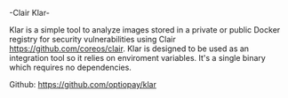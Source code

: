 -Clair Klar-

Klar is a simple tool to analyze images stored in a private or public Docker registry for security vulnerabilities using Clair https://github.com/coreos/clair. Klar is designed to be used as an integration tool so it relies on enviroment variables. It's a single binary which requires no dependencies.

Github: https://github.com/optiopay/klar
